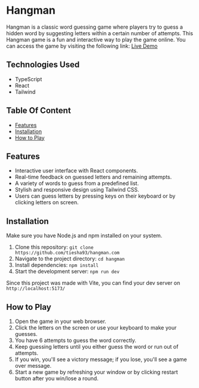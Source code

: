 # Hangman

 Hangman is a classic word guessing game where players try to guess a hidden word by suggesting letters within a certain number of attempts. This Hangman game is a fun and interactive way to play the game online. You can access the game by visiting the following link: [Live Demo](https://Tiesha93.github.io/hangman)

## Technologies Used

- TypeScript
- React
- Tailwind

## Table Of Content

- [Features](#features)
- [Installation](#installation)
- [How to Play](#how-to-play)

## Features
- Interactive user interface with React components.
- Real-time feedback on guessed letters and remaining attempts.
- A variety of words to guess from a predefined list.
- Stylish and responsive design using Tailwind CSS.
- Users can guess letters by pressing keys on their keyboard or by clicking letters on screen.

## Installation
Make sure you have Node.js and npm installed on your system.

1. Clone this repository: `git clone https://github.com/tiesha93/hangman.com`
2. Navigate to the project directory: `cd hangman`
3. Install dependencies: `npm install`
4. Start the development server: `npm run dev`

Since this project was made with Vite, you can find your dev server on `http://localhost:5173/`

## How to Play
1. Open the game in your web browser.
2. Click the letters on the screen or use your keyboard to make your guesses.
3. You have 6 attempts to guess the word correctly.
4. Keep guessing letters until you either guess the word or run out of attempts.
5. If you win, you'll see a victory message; if you lose, you'll see a game over message.
6. Start a new game by refreshing your window or by clicking restart button after you win/lose a round.